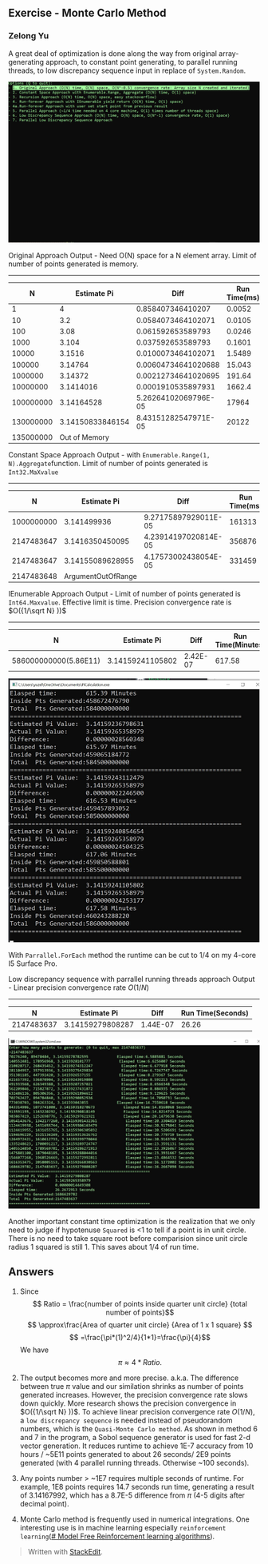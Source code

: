 ﻿## Exercise - Monte Carlo Method
### Zelong Yu

A great deal of optimization is done along the way from original array-generating approach, to constant point generating, to parallel running threads, to low discrepancy sequence input in replace of `System.Random`. 

![Alt text](SupportingDocsAndPics/ParallelSobolSequence.gif?raw=true "Parallel Running Low discrepancy sequence Approach")

Original Approach Output - Need O(N) space for a N element array. Limit of number of points generated is memory. 
_________________________
|N        |  Estimate Pi | Diff    | Run Time(ms)|
|---------|--------------| -----   | ----|
|1|4|0.858407346410207|0.0052|
|10|3.2| 0.0584073464102071|0.0105 |
|100| 3.08| 0.061592653589793|0.0246|
|1000|3.104| 0.037592653589793| 0.1601 |
|10000|3.1516|0.0100073464102071| 1.5489 |
|100000|3.14764|0.00604734641020688| 15.043|
|1000000|3.14372|0.00212734641020695| 191.64|
|10000000| 3.1414016| 0.0001910535897931| 1662.4 |
|100000000|3.14164528 | 5.26264102069796E-05| 17964|
|130000000|3.14150833846154|  8.43151282547971E-05 |20122|
|135000000|Out of Memory|

Constant Space Approach Output - with `Enumerable.Range(1, N).Aggregate`function. Limit of number of points generated is `Int32.MaXvalue` 
_________________________
|N        |  Estimate Pi | Diff    | Run Time(ms)|
|---------|--------------| -----   | ----|
|1000000000|3.141499936|9.27175897929011E-05|161313|
|2147483647|3.1416350450095|4.23914197020814E-05 |  356876|
|2147483647|3.14155089628955| 4.17573002438054E-05| 331459|
|2147483648|ArgumentOutOfRange|

IEnumerable Approach Output - Limit of number of points generated is `Int64.Maxvalue`. Effective limit is time.  Precision convergence rate is  $O({1/\sqrt N} ))$
_________________________
|N        |  Estimate Pi | Diff    | Run Time(Minutes)|
|---------|--------------| -----   | ----|
|586000000000(5.86E11)|3.14159241105802|2.42E-07|617.58|

![Alt text](SupportingDocsAndPics/EnumerableApproach_10Hr.jpg?raw=true "IEnumerable Approach After 10 hours run")

With `Parrallel.ForEach` method the runtime can be cut to 1/4 on my 4-core I5 Surface Pro.

Low discrepancy sequence with parrallel running threads approach Output - Linear precision convergence rate $O(1/N)$
_________________________
|N        |  Estimate Pi | Diff    | Run Time(Seconds)|
|---------|--------------| -----   | ----|
|2147483637|3.14159279808287|1.44E-07|26.26|

![Alt text](SupportingDocsAndPics/ParallelSobolSequence.jpg?raw=true "Parallel Running Low discrepancy sequence Approach")

Another important constant time optimization is the realization that we only need to judge if hypotenuse `Squared` is <1 to tell if a point is in unit circle. There is no need to take square root before comparision since unit circle radius 1 squared is still 1. This saves about 1/4 of run time. 

Answers
--------------
1.  Since
$$
  Ratio = \frac{number of points inside quarter unit circle} {total number of points}$$
 $$ \approx\frac{Area of quarter unit circle} {Area of 1 x 1 square} $$
 $$ =\frac{\pi*(1)^2/4}{1*1}=\frac{\pi}{4}$$
 We have $$\pi \approx 4 * Ratio.$$
2. The output becomes more and more precise. a.k.a. The difference between true $\pi$ value and our similation shrinks as number of points generated increases. However, the precision convergence rate slows down quickly. More research shows the precision convergence in $O({1/\sqrt N} ))$. To achieve linear precision convergence rate $O(1/N)$, a `low discrepancy sequence` is needed instead of pseudorandom numbers, which is the `Quasi-Monte Carlo method`.
As shown in method 6 and 7 in the program, a Sobol sequence generator is used for fast 2-d vector generation. It reduces runtime to achieve 1E-7 accuracy from 10 hours / ~5E11 points generated to about 26 seconds/ 2E9 points generated (with 4 parallel running threads. Otherwise ~100 seconds).

3. Any points number > ~1E7 requires multiple seconds of runtime. For example, 1E8 points requires 14.7 seconds run time, generating a result of 3.14167992, which has a 8.7E-5 difference from $\pi$ (4-5 digits after decimal point).

4.  Monte Carlo method is frequently used in numerical integrations. One interesting use is in machine learning especially `reinforcement learning`([# Model Free Reinforcement learning algorithms](https://medium.com/deep-math-machine-learning-ai/ch-12-1-model-free-reinforcement-learning-algorithms-monte-carlo-sarsa-q-learning-65267cb8d1b4)).



> Written with [StackEdit](https://stackedit.io/).
